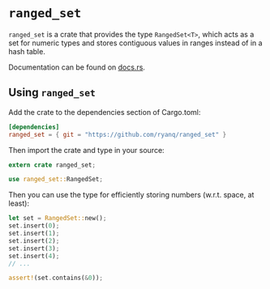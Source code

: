 `ranged_set`
============

`ranged_set` is a crate that provides the type `RangedSet<T>`, which
acts as a set for numeric types and stores contiguous values in ranges
instead of in a hash table.

Documentation can be found on [docs.rs].

Using `ranged_set`
------------------

Add the crate to the dependencies section of Cargo.toml:

```toml
[dependencies]
ranged_set = { git = "https://github.com/ryanq/ranged_set" }
```

Then import the crate and type in your source:

```rust
extern crate ranged_set;

use ranged_set::RangedSet;
```

Then you can use the type for efficiently storing numbers (w.r.t. space,
at least):

```rust
let set = RangedSet::new();
set.insert(0);
set.insert(1);
set.insert(2);
set.insert(3);
set.insert(4);
// ...

assert!(set.contains(&0));
```

[docs.rs]: https://docs.rs/ranged_set/0.2.0/ranged_set/
